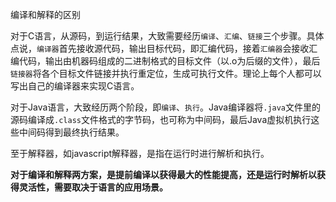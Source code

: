 编译和解释的区别

对于C语言，从源码，到运行结果，大致需要经历`编译`、`汇编`、`链接`三个步骤。具体点说，`编译器`首先接收源代码，输出目标代码，即汇编代码，接着`汇编器`会接收汇编代码，输出由机器码组成的二进制格式的目标文件（以.o为后缀的文件），最后`链接器`将各个目标文件链接并执行重定位，生成可执行文件。理论上每个人都可以写出自己的编译器来实现C语言。

对于Java语言，大致经历两个阶段，即`编译`、`执行`。Java编译器将`.java`文件里的源码编译成`.class`文件格式的字节码，也可称为中间码，最后Java虚拟机执行这些中间码得到最终执行结果。


至于解释器，如javascript解释器，是指在运行时进行解析和执行。

**对于编译和解释两方案，是提前编译以获得最大的性能提高，还是运行时解析以获得灵活性，需要取决于语言的应用场景。**



